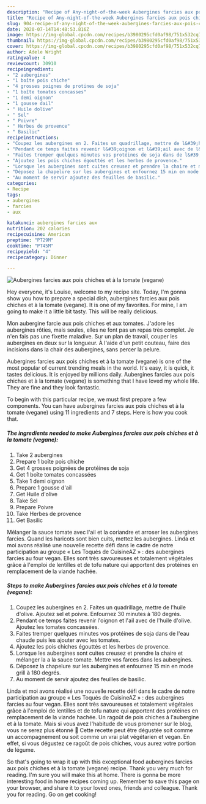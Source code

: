 ```yaml
---
description: "Recipe of Any-night-of-the-week Aubergines farcies aux pois chiches et à la tomate (vegane)"
title: "Recipe of Any-night-of-the-week Aubergines farcies aux pois chiches et à la tomate (vegane)"
slug: 904-recipe-of-any-night-of-the-week-aubergines-farcies-aux-pois-chiches-et-a-la-tomate-vegane
date: 2020-07-14T14:48:53.816Z
image: https://img-global.cpcdn.com/recipes/b3980295cfd0af98/751x532cq70/aubergines-farcies-aux-pois-chiches-et-a-la-tomate-vegane-photo-principale-de-la-recette.jpg
thumbnail: https://img-global.cpcdn.com/recipes/b3980295cfd0af98/751x532cq70/aubergines-farcies-aux-pois-chiches-et-a-la-tomate-vegane-photo-principale-de-la-recette.jpg
cover: https://img-global.cpcdn.com/recipes/b3980295cfd0af98/751x532cq70/aubergines-farcies-aux-pois-chiches-et-a-la-tomate-vegane-photo-principale-de-la-recette.jpg
author: Adele Wright
ratingvalue: 4
reviewcount: 30910
recipeingredient:
- "2 aubergines"
- "1 boîte pois chiche"
- "4 grosses poignes de protines de soja"
- "1 boîte tomates concasses"
- "1 demi oignon"
- "1 gousse dail"
- " Huile dolive"
- " Sel"
- " Poivre"
- " Herbes de provence"
- " Basilic"
recipeinstructions:
- "Coupez les aubergines en 2. Faites un quadrillage, mettre de l&#39;huile d&#39;olive. Ajoutez sel et poivre. Enfournez 30 minutes à 180 degrés."
- "Pendant ce temps faites revenir l&#39;oignon et l&#39;ail avec de l&#39;huile d&#39;olive. Ajoutez les tomates concassées."
- "Faites tremper quelques minutes vos protéines de soja dans de l&#39;eau chaude puis les ajouter avec les tomates."
- "Ajoutez les pois chiches égouttés et les herbes de provence."
- "Lorsque les aubergines sont cuites creusez et prendre la chaire et mélanger la a la sauce tomate. Mettre vos farces dans les aubergines."
- "Déposez la chapelure sur les aubergines et enfournez 15 min en mode grill à 180 degrés."
- "Au moment de servir ajoutez des feuilles de basilic."
categories:
- Recipe
tags:
- aubergines
- farcies
- aux

katakunci: aubergines farcies aux 
nutrition: 202 calories
recipecuisine: American
preptime: "PT29M"
cooktime: "PT45M"
recipeyield: "4"
recipecategory: Dinner

---
```



![Aubergines farcies aux pois chiches et à la tomate (vegane)](https://img-global.cpcdn.com/recipes/b3980295cfd0af98/751x532cq70/aubergines-farcies-aux-pois-chiches-et-a-la-tomate-vegane-photo-principale-de-la-recette.jpg)

Hey everyone, it's Louise, welcome to my recipe site. Today, I'm gonna show you how to prepare a special dish, aubergines farcies aux pois chiches et à la tomate (vegane). It is one of my favorites. For mine, I am going to make it a little bit tasty. This will be really delicious.

Mon aubergine farcie aux pois chiches et aux tomates. J&#39;adore les aubergines rôties, mais seules, elles ne font pas un repas très complet. Je n&#39;en fais pas une fixette maladive. Sur un plan de travail, couper les aubergines en deux sur la longueur. À l&#39;aide d&#39;un petit couteau, faire des incisions dans la chair des aubergines, sans percer la pelure.

Aubergines farcies aux pois chiches et à la tomate (vegane) is one of the most popular of current trending meals in the world. It's easy, it is quick, it tastes delicious. It is enjoyed by millions daily. Aubergines farcies aux pois chiches et à la tomate (vegane) is something that I have loved my whole life. They are fine and they look fantastic.


To begin with this particular recipe, we must first prepare a few components. You can have aubergines farcies aux pois chiches et à la tomate (vegane) using 11 ingredients and 7 steps. Here is how you cook that.

<!--inarticleads1-->

##### The ingredients needed to make Aubergines farcies aux pois chiches et à la tomate (vegane):

1. Take 2 aubergines
1. Prepare 1 boîte pois chiche
1. Get 4 grosses poignées de protéines de soja
1. Get 1 boîte tomates concassées
1. Take 1 demi oignon
1. Prepare 1 gousse d&#39;ail
1. Get  Huile d&#39;olive
1. Take  Sel
1. Prepare  Poivre
1. Take  Herbes de provence
1. Get  Basilic


Mélanger la sauce tomate avec l&#39;ail et la coriandre et arroser les aubergines farcies. Quand les haricots sont bien cuits, mettez les aubergines. Linda et moi avons réalisé une nouvelle recette défi dans le cadre de notre participation au groupe « Les Toqués de CuisineAZ » : des aubergines farcies au four vegan. Elles sont très savoureuses et totalement végétales grâce à l&#39;emploi de lentilles et de tofu nature qui apportent des protéines en remplacement de la viande hachée. 

<!--inarticleads2-->

##### Steps to make Aubergines farcies aux pois chiches et à la tomate (vegane):

1. Coupez les aubergines en 2. Faites un quadrillage, mettre de l&#39;huile d&#39;olive. Ajoutez sel et poivre. Enfournez 30 minutes à 180 degrés.
1. Pendant ce temps faites revenir l&#39;oignon et l&#39;ail avec de l&#39;huile d&#39;olive. Ajoutez les tomates concassées.
1. Faites tremper quelques minutes vos protéines de soja dans de l&#39;eau chaude puis les ajouter avec les tomates.
1. Ajoutez les pois chiches égouttés et les herbes de provence.
1. Lorsque les aubergines sont cuites creusez et prendre la chaire et mélanger la a la sauce tomate. Mettre vos farces dans les aubergines.
1. Déposez la chapelure sur les aubergines et enfournez 15 min en mode grill à 180 degrés.
1. Au moment de servir ajoutez des feuilles de basilic.


Linda et moi avons réalisé une nouvelle recette défi dans le cadre de notre participation au groupe « Les Toqués de CuisineAZ » : des aubergines farcies au four vegan. Elles sont très savoureuses et totalement végétales grâce à l&#39;emploi de lentilles et de tofu nature qui apportent des protéines en remplacement de la viande hachée. Un ragoût de pois chiches à l&#39;aubergine et à la tomate. Mais si vous avez l&#39;habitude de vous promener sur le blog, vous ne serez plus étonné 🙂 Cette recette peut être dégustée soit comme un accompagnement ou soit comme un vrai plat végétarien et vegan. En effet, si vous dégustez ce ragoût de pois chiches, vous aurez votre portion de légume. 

So that's going to wrap it up with this exceptional food aubergines farcies aux pois chiches et à la tomate (vegane) recipe. Thank you very much for reading. I'm sure you will make this at home. There is gonna be more interesting food in home recipes coming up. Remember to save this page on your browser, and share it to your loved ones, friends and colleague. Thank you for reading. Go on get cooking!
